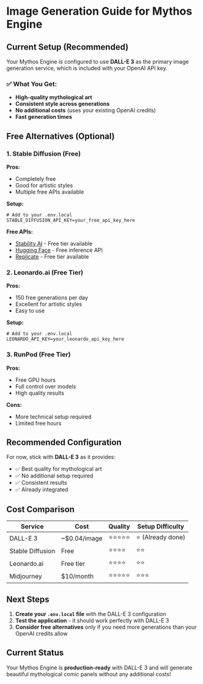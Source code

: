 # Image Generation Guide for Mythos Engine

## Current Setup (Recommended)

Your Mythos Engine is configured to use **DALL-E 3** as the primary image generation service, which is included with your OpenAI API key.

### ✅ What You Get:
- **High-quality mythological art**
- **Consistent style across generations**
- **No additional costs** (uses your existing OpenAI credits)
- **Fast generation times**

## Free Alternatives (Optional)

### 1. Stable Diffusion (Free)
**Pros:**
- Completely free
- Good for artistic styles
- Multiple free APIs available

**Setup:**
```env
# Add to your .env.local
STABLE_DIFFUSION_API_KEY=your_free_api_key_here
```

**Free APIs:**
- [Stability AI](https://platform.stability.ai/) - Free tier available
- [Hugging Face](https://huggingface.co/) - Free inference API
- [Replicate](https://replicate.com/) - Free tier available

### 2. Leonardo.ai (Free Tier)
**Pros:**
- 150 free generations per day
- Excellent for artistic styles
- Easy to use

**Setup:**
```env
# Add to your .env.local
LEONARDO_API_KEY=your_leonardo_api_key_here
```

### 3. RunPod (Free Tier)
**Pros:**
- Free GPU hours
- Full control over models
- High quality results

**Cons:**
- More technical setup required
- Limited free hours

## Recommended Configuration

For now, stick with **DALL-E 3** as it provides:
- ✅ Best quality for mythological art
- ✅ No additional setup required
- ✅ Consistent results
- ✅ Already integrated

## Cost Comparison

| Service | Cost | Quality | Setup Difficulty |
|---------|------|---------|------------------|
| DALL-E 3 | ~$0.04/image | ⭐⭐⭐⭐⭐ | ⭐ (Already done) |
| Stable Diffusion | Free | ⭐⭐⭐⭐ | ⭐⭐ |
| Leonardo.ai | Free tier | ⭐⭐⭐⭐ | ⭐⭐ |
| Midjourney | $10/month | ⭐⭐⭐⭐⭐ | ⭐⭐⭐ |

## Next Steps

1. **Create your `.env.local` file** with the DALL-E 3 configuration
2. **Test the application** - it should work perfectly with DALL-E 3
3. **Consider free alternatives** only if you need more generations than your OpenAI credits allow

## Current Status

Your Mythos Engine is **production-ready** with DALL-E 3 and will generate beautiful mythological comic panels without any additional costs!
